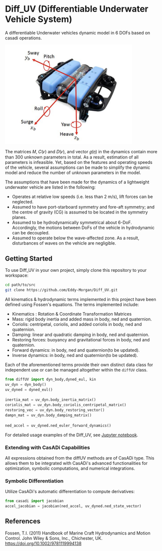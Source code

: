# Diff_UV (Differentiable Underwater Vehicle System)
A differentiable Underwater vehicles dynamic model in 6 DOFs based on casadi operations.

<!-- ![alt text]() -->
<img src="./images/BlueRobotics%202018b.png" width="420"/>

The matrices 𝑀, 𝐶(𝜈) and 𝐷(𝜈), and vector 𝑔(𝜂) in the dynamics contain more than 300 unknown parameters in total. As a result, estimation of all
parameters is infeasible. Yet, based on the features and operating speeds of the vehicle,
several assumptions can be made to simplify the dynamic model and reduce the number of
unknown parameters in the model. 

The assumptions that have been made for the dynamics
of a lightweight underwater vehicle are listed in the following:

* Operates at relative low speeds (i.e. less than 2 m/s), lift
forces can be neglected.
* Assumed to have port-starboard symmetry and fore-aft
symmetry; and the centre of gravity (CG) is assumed to be located in the symmetry
planes.
* Assumed to be hydrodynamically symmetrical about 6-DoF.
Accordingly, the motions between DoFs of the vehicle in hydrodynamic can be
decoupled.
* Assumed to operate below the wave-affected zone. As a result,
disturbances of waves on the vehicle are negligible.

## Getting Started
To use Diff_UV in your own project, simply clone this
repository to your workspace:

```bash
cd path/to/src
git clone https://github.com/Eddy-Morgan/Diff_UV.git
```

All kinematics & hydrodynamic terms implemented in this project have been defined using Fossen's equations. The terms implemented include:
- Kinematics : Rotation & Coordinate Transformation Matrices
- Mass: rigid body inertia and added mass in body, ned and quaternion.
- Coriolis: centripetal, coriolis, and added coriolis in body, ned and quaternion.
- Damping: linear and quadratic damping in body, ned and quaternion.
- Restoring forces: buoyancy and gravitational forces in body, ned and quaternion.
- Forward dynamics: in body, ned and quaternion(to be updated).
- Inverse dynamics: in body, ned and quaternion(to be updated).

Each of the aforementioned terms provide their own distinct data class for independent use
or can be managed altogether within the `diffUV` class. 

```python
from diffUV import dyn_body,dyned_eul, kin
uv_dyn = dyn_body()
uv_dyned = dyned_eul()

inertia_mat = uv_dyn.body_inertia_matrix()
coriolis_mat = uv_dyn.body_coriolis_centripetal_matrix()
restoring_vec = uv_dyn.body_restoring_vector()
dampn_mat = uv_dyn.body_damping_matrix()

ned_accel = uv_dyned.ned_euler_forward_dynamics()
```
For detailed usage examples of the Diff_UV, see [Jupyter notebook](https://github.com/edxmorgan/Diff_UV/blob/main/usage.ipynb).

### Extending with CasADi Capabilities
All expressions obtained from the diffUV methods are of CasADi type. This allows them to be integrated with CasADi's advanced functionalities for optimization, symbolic computations, and numerical integrations.

### Symbolic Differentiation
Utilize CasADi's automatic differentiation to compute derivatives:
```python
from casadi import jacobian
accel_jacobian = jacobian(ned_accel, uv_dyned.ned_state_vector)
```

## References
Fossen, T.I. (2011) Handbook of Marine Craft Hydrodynamics and Motion Control. John Wiley & Sons, Inc., Chichester, UK.
https://doi.org/10.1002/9781119994138
